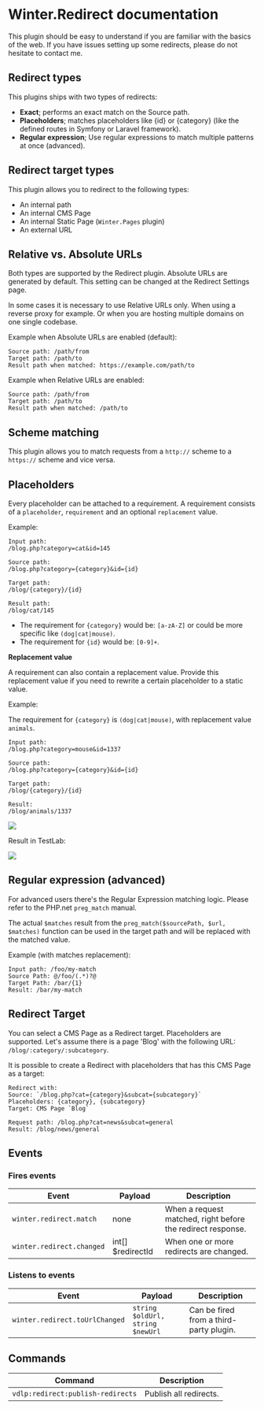 # Winter.Redirect documentation

This plugin should be easy to understand if you are familiar with the basics of the web. If you have issues setting up some redirects, please do not hesitate to contact me.

## Redirect types

This plugins ships with two types of redirects:

* **Exact**; performs an exact match on the Source path.
* **Placeholders**; matches placeholders like {id} or {category} (like the defined routes in Symfony or Laravel framework).
* **Regular expression**; Use regular expressions to match multiple patterns at once (advanced).

## Redirect target types

This plugin allows you to redirect to the following types:

* An internal path
* An internal CMS Page
* An internal Static Page (`Winter.Pages` plugin)
* An external URL

## Relative vs. Absolute URLs

Both types are supported by the Redirect plugin. Absolute URLs are generated by default.
This setting can be changed at the Redirect Settings page.

In some cases it is necessary to use Relative URLs only. When using a reverse proxy for example. Or when you are
hosting multiple domains on one single codebase.

Example when Absolute URLs are enabled (default):

```
Source path: /path/from
Target path: /path/to
Result path when matched: https://example.com/path/to
```

Example when Relative URLs are enabled:

```
Source path: /path/from
Target path: /path/to
Result path when matched: /path/to
```

## Scheme matching

This plugin allows you to match requests from a `http://` scheme to a `https://` scheme and vice versa.

## Placeholders

Every placeholder can be attached to a requirement. A requirement consists of a `placeholder`, `requirement` and an optional `replacement` value.

Example:

```
Input path:
/blog.php?category=cat&id=145

Source path:
/blog.php?category={category}&id={id}

Target path:
/blog/{category}/{id}

Result path:
/blog/cat/145
```

* The requirement for `{category}` would be: `[a-zA-Z]` or could be more specific like `(dog|cat|mouse)`.
* The requirement for `{id}` would be: `[0-9]+`.

**Replacement value**

A requirement can also contain a replacement value. Provide this replacement value if you need to rewrite a certain placeholder to a static value.

Example:

The requirement for `{category}` is `(dog|cat|mouse)`, with replacement value `animals`.

```
Input path:
/blog.php?category=mouse&id=1337

Source path:
/blog.php?category={category}&id={id}

Target path:
/blog/{category}/{id}

Result:
/blog/animals/1337
```

![](https://i.imgur.com/928z7pI.png)

Result in TestLab:

![](https://i.imgur.com/BswnUAo.png)

## Regular expression (advanced)

For advanced users there's the Regular Expression matching logic. Please refer to the PHP.net `preg_match` manual.

The actual `$matches` result from the `preg_match($sourcePath, $url, $matches)` function can be used in the target path and will be replaced with the matched value.

Example (with matches replacement):

```
Input path: /foo/my-match
Source Path: @/foo/(.*)?@
Target Path: /bar/{1}
Result: /bar/my-match
```

## Redirect Target

You can select a CMS Page as a Redirect target. Placeholders are supported. Let's assume there is a page 'Blog' with the following URL: `/blog/:category/:subcategory`.

It is possible to create a Redirect with placeholders that has this CMS Page as a target:

````
Redirect with:
Source: `/blog.php?cat={category}&subcat={subcategory}`
Placeholders: {category}, {subcategory}
Target: CMS Page `Blog`

Request path: /blog.php?cat=news&subcat=general
Result: /blog/news/general
````

## Events

### Fires events

| Event | Payload | Description |
| --- | --- | --- |
| `winter.redirect.match` | none | When a request matched, right before the redirect response.
| `winter.redirect.changed` | int[] $redirectId | When one or more redirects are changed.

### Listens to events

| Event | Payload | Description |
| --- | --- | --- |
| `winter.redirect.toUrlChanged` | `string $oldUrl, string $newUrl` | Can be fired from a third-party plugin.

## Commands

| Command | Description |
| --- | --- |
| `vdlp:redirect:publish-redirects` | Publish all redirects. |
